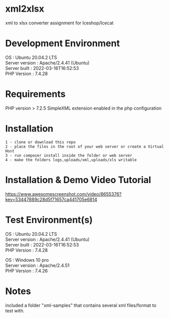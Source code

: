 # xml2xlsx
xml to xlsx converter assignment for Iceshop/Icecat


# Development Environment 
OS             : Ubuntu 20.04.2 LTS<br />
Server version : Apache/2.4.41 (Ubuntu)<br />
Server built   : 2022-03-16T16:52:53<br />
PHP Version    : 7.4.28<br />

# Requirements 
PHP version > 7.2.5 
SimpleXML extension enabled in the php configuration 

# Installation 

	1 - clone or download this repo
	2 - place the files in the root of your web server or create a Virtual Host
	3 - run composer install inside the folder or web server 
	4 - make the folders logs,uploads/xml,uploads/xls writable

# Installation & Demo Video Tutorial 
https://www.awesomescreenshot.com/video/8655376?key=53447889c28d5f71657ca441705e6814

# Test Environment(s)
OS             : Ubuntu 20.04.2 LTS<br />
Server version : Apache/2.4.41 (Ubuntu)<br />
Server built   : 2022-03-16T16:52:53<br />
PHP Version    : 7.4.28<br />

OS             : Windows 10 pro<br />
Server version : Apache/2.4.51 <br />
PHP Version    : 7.4.26<br />

# Notes 
included a folder "xml-samples" that contains several xml files/format to test with.
